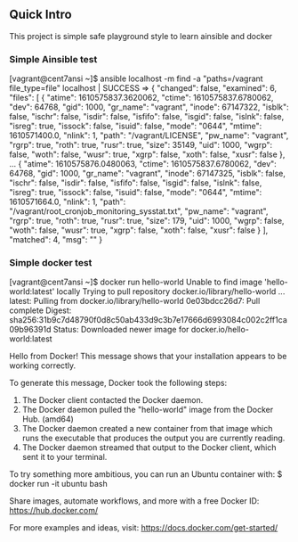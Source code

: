 ## Quick Intro

This project is simple safe playground style to learn ainsible and docker


### Simple Ainsible test

  [vagrant@cent7ansi ~]$ ansible localhost -m find -a "paths=/vagrant file_type=file"
  localhost | SUCCESS => {
      "changed": false,
      "examined": 6,
      "files": [
          {
              "atime": 1610575837.3620062,
              "ctime": 1610575837.6780062,
              "dev": 64768,
              "gid": 1000,
              "gr_name": "vagrant",
              "inode": 67147322,
              "isblk": false,
              "ischr": false,
              "isdir": false,
              "isfifo": false,
              "isgid": false,
              "islnk": false,
              "isreg": true,
              "issock": false,
              "isuid": false,
              "mode": "0644",
              "mtime": 1610571400.0,
              "nlink": 1,
              "path": "/vagrant/LICENSE",
              "pw_name": "vagrant",
              "rgrp": true,
              "roth": true,
              "rusr": true,
              "size": 35149,
              "uid": 1000,
              "wgrp": false,
              "woth": false,
              "wusr": true,
              "xgrp": false,
              "xoth": false,
              "xusr": false
          },
          ... 
          {
              "atime": 1610575876.0480063,
              "ctime": 1610575837.6780062,
              "dev": 64768,
              "gid": 1000,
              "gr_name": "vagrant",
              "inode": 67147325,
              "isblk": false,
              "ischr": false,
              "isdir": false,
              "isfifo": false,
              "isgid": false,
              "islnk": false,
              "isreg": true,
              "issock": false,
              "isuid": false,
              "mode": "0644",
              "mtime": 1610571664.0,
              "nlink": 1,
              "path": "/vagrant/root_cronjob_monitoring_sysstat.txt",
              "pw_name": "vagrant",
              "rgrp": true,
              "roth": true,
              "rusr": true,
              "size": 179,
              "uid": 1000,
              "wgrp": false,
              "woth": false,
              "wusr": true,
              "xgrp": false,
              "xoth": false,
              "xusr": false
          }
      ],
      "matched": 4,
      "msg": ""
  }

### Simple docker test

  [vagrant@cent7ansi ~]$ docker run hello-world
  Unable to find image 'hello-world:latest' locally
  Trying to pull repository docker.io/library/hello-world ...
  latest: Pulling from docker.io/library/hello-world
  0e03bdcc26d7: Pull complete
  Digest: sha256:31b9c7d48790f0d8c50ab433d9c3b7e17666d6993084c002c2ff1ca09b96391d
  Status: Downloaded newer image for docker.io/hello-world:latest

  Hello from Docker!
  This message shows that your installation appears to be working correctly.

  To generate this message, Docker took the following steps:
  1. The Docker client contacted the Docker daemon.
  2. The Docker daemon pulled the "hello-world" image from the Docker Hub.
      (amd64)
  3. The Docker daemon created a new container from that image which runs the
      executable that produces the output you are currently reading.
  4. The Docker daemon streamed that output to the Docker client, which sent it
      to your terminal.

  To try something more ambitious, you can run an Ubuntu container with:
  $ docker run -it ubuntu bash

  Share images, automate workflows, and more with a free Docker ID:
  https://hub.docker.com/

  For more examples and ideas, visit:
  https://docs.docker.com/get-started/


